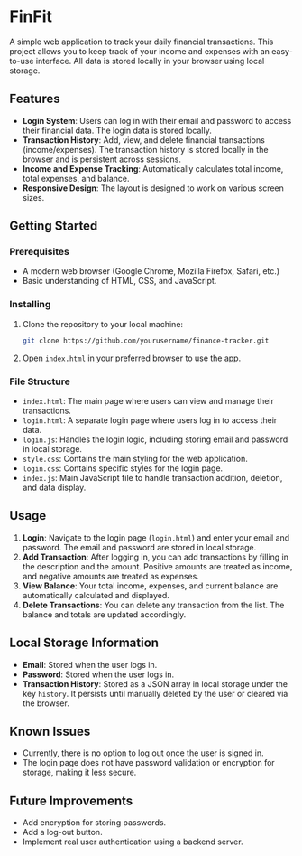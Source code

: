 # FinFit

A simple web application to track your daily financial transactions. This project allows you to keep track of your income and expenses with an easy-to-use interface. All data is stored locally in your browser using local storage.

## Features

- **Login System**: Users can log in with their email and password to access their financial data. The login data is stored locally.
- **Transaction History**: Add, view, and delete financial transactions (income/expenses). The transaction history is stored locally in the browser and is persistent across sessions.
- **Income and Expense Tracking**: Automatically calculates total income, total expenses, and balance.
- **Responsive Design**: The layout is designed to work on various screen sizes.

## Getting Started

### Prerequisites

- A modern web browser (Google Chrome, Mozilla Firefox, Safari, etc.)
- Basic understanding of HTML, CSS, and JavaScript.

### Installing

1. Clone the repository to your local machine:
    ```bash
    git clone https://github.com/yourusername/finance-tracker.git
    ```
2. Open `index.html` in your preferred browser to use the app.

### File Structure

- `index.html`: The main page where users can view and manage their transactions.
- `login.html`: A separate login page where users log in to access their data.
- `login.js`: Handles the login logic, including storing email and password in local storage.
- `style.css`: Contains the main styling for the web application.
- `login.css`: Contains specific styles for the login page.
- `index.js`: Main JavaScript file to handle transaction addition, deletion, and data display.

## Usage

1. **Login**: Navigate to the login page (`login.html`) and enter your email and password. The email and password are stored in local storage.
2. **Add Transaction**: After logging in, you can add transactions by filling in the description and the amount. Positive amounts are treated as income, and negative amounts are treated as expenses.
3. **View Balance**: Your total income, expenses, and current balance are automatically calculated and displayed.
4. **Delete Transactions**: You can delete any transaction from the list. The balance and totals are updated accordingly.

## Local Storage Information

- **Email**: Stored when the user logs in.
- **Password**: Stored when the user logs in.
- **Transaction History**: Stored as a JSON array in local storage under the key `history`. It persists until manually deleted by the user or cleared via the browser.

## Known Issues

- Currently, there is no option to log out once the user is signed in.
- The login page does not have password validation or encryption for storage, making it less secure.

## Future Improvements

- Add encryption for storing passwords.
- Add a log-out button.
- Implement real user authentication using a backend server.


